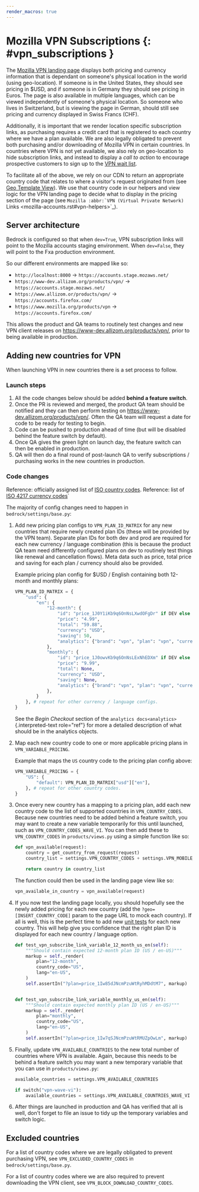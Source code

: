 ```yaml
---
render_macros: true
---
```


# Mozilla VPN Subscriptions {: #vpn_subscriptions }

The [Mozilla VPN landing page](https://www.mozilla.org/en-US/products/vpn/) displays both pricing and currency information that is dependant on someone's physical location in the world (using geo-location). If someone is in the United States, they should see pricing in \$USD, and if someone is in Germany they should see pricing in Euros. The page is also available in multiple languages, which can be viewed independently of someone's physical location. So someone who lives in Switzerland, but is viewing the page in German, should still see pricing and currency displayed in Swiss Francs (CHF).

Additionally, it is important that we render location specific subscription links, as purchasing requires a credit card that is registered to each country where we have a plan available. We are also legally obligated to prevent both purchasing and/or downloading of Mozilla VPN in certain countries. In countries where VPN is not yet available, we also rely on geo-location to hide subscription links, and instead to display a *call to action* to encourage prospective customers to sign up to the [VPN wait list](https://www.mozilla.org/en-US/products/vpn/invite/).

To facilitate all of the above, we rely on our CDN to return an appropriate country code that relates to where a visitor's request originated from (see [Geo Template View](coding.md#geo-location)). We use that country code in our helpers and view logic for the VPN landing page to decide what to display in the pricing section of the page (see ``Mozilla :abbr:`VPN (Virtual Private Network)`` Links <mozilla-accounts.rst#vpn-helpers>`_).

## Server architecture

Bedrock is configured so that when `dev=True`, VPN subscription links will point to the Mozilla accounts staging environment. When `dev=False`, they will point to the Fxa production environment.

So our different environments are mapped like so:

-   `http://localhost:8000` -> `https://accounts.stage.mozaws.net/`
-   `https://www-dev.allizom.org/products/vpn/` -> `https://accounts.stage.mozaws.net/`
-   `https://www.allizom.or/products/vpn/` -> `https://accounts.firefox.com/`
-   `https://www.mozilla.org/products/vpn` -> `https://accounts.firefox.com/`

This allows the product and QA teams to routinely test changes and new VPN client releases on <https://www-dev.allizom.org/products/vpn/>, prior to being available in production.

## Adding new countries for VPN

When launching VPN in new countries there is a set process to follow.

### Launch steps

1.  All the code changes below should be added **behind a feature switch**.
2.  Once the PR is reviewed and merged, the product QA team should be notified and they can then perform testing on <https://www-dev.allizom.org/products/vpn/>. Often the QA team will request a date for code to be ready for testing to begin.
3.  Code can be pushed to production ahead of time (but will be disabled behind the feature switch by default).
4.  Once QA gives the green light on launch day, the feature switch can then be enabled in production.
5.  QA will then do a final round of post-launch QA to verify subscriptions / purchasing works in the new countries in production.

### Code changes

Reference: officially assigned list of [ISO country codes](https://en.wikipedia.org/wiki/ISO_3166-1_alpha-2#Officially_assigned_code_elements). Reference: list of [ISO 4217 currency codes](https://en.wikipedia.org/wiki/ISO_4217#Active_codes)`

The majority of config changes need to happen in `bedrock/settings/base.py`:

1.  Add new pricing plan configs to `VPN_PLAN_ID_MATRIX` for any new countries that require newly created plan IDs (these will be provided by the VPN team). Separate plan IDs for both dev and prod are required for each new currency / language combination (this is because the product QA team need differently configured plans on dev to routinely test things like renewal and cancellation flows). Meta data such as price, total price and saving for each plan / currency should also be provided.

    Example pricing plan config for \$USD / English containing both 12-month and monthly plans:

    ``` python
    VPN_PLAN_ID_MATRIX = {
        "usd": {
            "en": {
                "12-month": {
                    "id": "price_1J0Y1iKb9q6OnNsLXwdOFgDr" if DEV else "price_1Iw85dJNcmPzuWtRyhMDdtM7",
                    "price": "4.99",
                    "total": "59.88",
                    "currency": "USD",
                    "saving": 50,
                    "analytics": {"brand": "vpn", "plan": "vpn", "currency": "USD", "discount": "60.00", "price": "59.88", "period": "yearly"},
                },
                "monthly": {
                    "id": "price_1J0owvKb9q6OnNsLExNhEDXm" if DEV else "price_1Iw7qSJNcmPzuWtRMUZpOwLm",
                    "price": "9.99",
                    "total": None,
                    "currency": "USD",
                    "saving": None,
                    "analytics": {"brand": "vpn", "plan": "vpn", "currency": "USD", "discount": "0", "price": "9.99", "period": "monthly"},
                },
            }
        }, # repeat for other currency / language configs.
    }
    ```

    See the *Begin Checkout* section of the `analytics docs<analytics>`{.interpreted-text role="ref"} for more a detailed description of what should be in the analytics objects.

2.  Map each new country code to one or more applicable pricing plans in `VPN_VARIABLE_PRICING`.

    Example that maps the `US` country code to the pricing plan config above:

    ``` python
    VPN_VARIABLE_PRICING = {
        "US": {
            "default": VPN_PLAN_ID_MATRIX["usd"]["en"],
        }, # repeat for other country codes.
    }
    ```

3.  Once every new country has a mapping to a pricing plan, add each new country code to the list of supported countries in `VPN_COUNTRY_CODES`. Because new countries need to be added behind a feature switch, you may want to create a new variable temporarily for this until launched, such as `VPN_COUNTRY_CODES_WAVE_VI`. You can then add these to `VPN_COUNTRY_CODES` in `products/views.py` using a simple function like so:

    ``` python
    def vpn_available(request):
        country = get_country_from_request(request)
        country_list = settings.VPN_COUNTRY_CODES + settings.VPN_MOBILE_SUB_COUNTRY_CODES

        return country in country_list
    ```

    The function could then be used in the landing page view like so:

    ```python
    vpn_available_in_country = vpn_available(request)
    ```

4.  If you now test the landing page locally, you should hopefully see the newly added pricing for each new country (add the `?geo=[INSERT_COUNTRY_CODE]` param to the page URL to mock each country). If all is well, this is the perfect time to add new [unit tests](https://github.com/mozilla/bedrock/blob/main/bedrock/products/tests/test_helper_misc.py) for each new country. This will help give you confidence that the right plan ID is displayed for each new country / language option.

    ``` python
    def test_vpn_subscribe_link_variable_12_month_us_en(self):
        """Should contain expected 12-month plan ID (US / en-US)"""
        markup = self._render(
            plan="12-month",
            country_code="US",
            lang="en-US",
        )
        self.assertIn("?plan=price_1Iw85dJNcmPzuWtRyhMDdtM7", markup)


    def test_vpn_subscribe_link_variable_monthly_us_en(self):
        """Should contain expected monthly plan ID (US / en-US)"""
        markup = self._render(
            plan="monthly",
            country_code="US",
            lang="en-US",
        )
        self.assertIn("?plan=price_1Iw7qSJNcmPzuWtRMUZpOwLm", markup)
    ```

5.  Finally, update `VPN_AVAILABLE_COUNTRIES` to the new total number of countries where VPN is available. Again, because this needs to be behind a feature switch you may want a new temporary variable that you can use in `products/views.py`:

    ``` python
    available_countries = settings.VPN_AVAILABLE_COUNTRIES

    if switch("vpn-wave-vi"):
        available_countries = settings.VPN_AVAILABLE_COUNTRIES_WAVE_VI
    ```

6.  After things are launched in production and QA has verified that all is well, don't forget to file an issue to tidy up the temporary variables and switch logic.

## Excluded countries

For a list of country codes where we are legally obligated to prevent purchasing VPN, see `VPN_EXCLUDED_COUNTRY_CODES` in `bedrock/settings/base.py`.

For a list of country codes where we are also required to prevent downloading the VPN client, see `VPN_BLOCK_DOWNLOAD_COUNTRY_CODES`.
